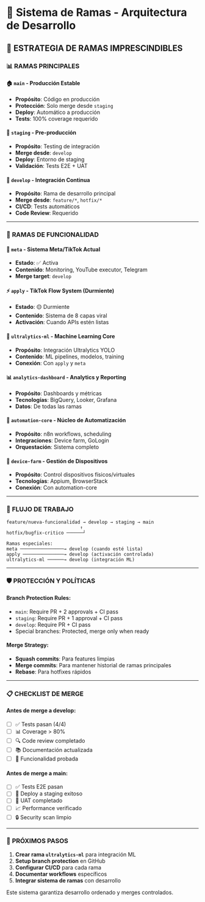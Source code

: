 # 🌳 Sistema de Ramas - Arquitectura de Desarrollo

## 🎯 ESTRATEGIA DE RAMAS IMPRESCINDIBLES

### 📊 **RAMAS PRINCIPALES**

#### 🏠 `main` - Producción Estable
- **Propósito**: Código en producción
- **Protección**: Solo merge desde `staging`
- **Deploy**: Automático a producción
- **Tests**: 100% coverage requerido

#### 🚀 `staging` - Pre-producción  
- **Propósito**: Testing de integración
- **Merge desde**: `develop` 
- **Deploy**: Entorno de staging
- **Validación**: Tests E2E + UAT

#### 🔧 `develop` - Integración Continua
- **Propósito**: Rama de desarrollo principal
- **Merge desde**: `feature/*`, `hotfix/*`
- **CI/CD**: Tests automáticos
- **Code Review**: Requerido

---

### 🔀 **RAMAS DE FUNCIONALIDAD**

#### 🎨 `meta` - Sistema Meta/TikTok Actual
- **Estado**: ✅ Activa
- **Contenido**: Monitoring, YouTube executor, Telegram
- **Merge target**: `develop`

#### ⚡ `apply` - TikTok Flow System (Durmiente)
- **Estado**: 🟡 Durmiente  
- **Contenido**: Sistema de 8 capas viral
- **Activación**: Cuando APIs estén listas

#### 🧠 `ultralytics-ml` - Machine Learning Core
- **Propósito**: Integración Ultralytics YOLO
- **Contenido**: ML pipelines, modelos, training
- **Conexión**: Con `apply` y `meta`

#### 📊 `analytics-dashboard` - Analytics y Reporting  
- **Propósito**: Dashboards y métricas
- **Tecnologías**: BigQuery, Looker, Grafana
- **Datos**: De todas las ramas

#### 🤖 `automation-core` - Núcleo de Automatización
- **Propósito**: n8n workflows, scheduling
- **Integraciones**: Device farm, GoLogin
- **Orquestación**: Sistema completo

#### 📱 `device-farm` - Gestión de Dispositivos
- **Propósito**: Control dispositivos físicos/virtuales
- **Tecnologías**: Appium, BrowserStack
- **Conexión**: Con automation-core

---

### 🔄 **FLUJO DE TRABAJO**

```
feature/nueva-funcionalidad → develop → staging → main
                           ↑
hotfix/bugfix-critico ──────┘

Ramas especiales:
meta ────────────────→ develop (cuando esté lista)
apply ───────────────→ develop (activación controlada)  
ultralytics-ml ──────→ develop (integración ML)
```

---

### 🛡️ **PROTECCIÓN Y POLÍTICAS**

#### **Branch Protection Rules:**
- `main`: Require PR + 2 approvals + CI pass
- `staging`: Require PR + 1 approval + CI pass  
- `develop`: Require PR + CI pass
- Special branches: Protected, merge only when ready

#### **Merge Strategy:**
- **Squash commits**: Para features limpias
- **Merge commits**: Para mantener historial de ramas principales  
- **Rebase**: Para hotfixes rápidos

---

### 📋 **CHECKLIST DE MERGE**

#### **Antes de merge a develop:**
- [ ] ✅ Tests pasan (4/4)
- [ ] 📊 Coverage > 80%
- [ ] 🔍 Code review completado
- [ ] 📚 Documentación actualizada
- [ ] 🎯 Funcionalidad probada

#### **Antes de merge a main:**
- [ ] ✅ Tests E2E pasan
- [ ] 🚀 Deploy a staging exitoso
- [ ] 👥 UAT completado
- [ ] 📈 Performance verificado
- [ ] 🔒 Security scan limpio

---

### 🎯 **PRÓXIMOS PASOS**

1. **Crear rama `ultralytics-ml`** para integración ML
2. **Setup branch protection** en GitHub
3. **Configurar CI/CD** para cada rama
4. **Documentar workflows** específicos
5. **Integrar sistema de ramas** con desarrollo

Este sistema garantiza desarrollo ordenado y merges controlados.